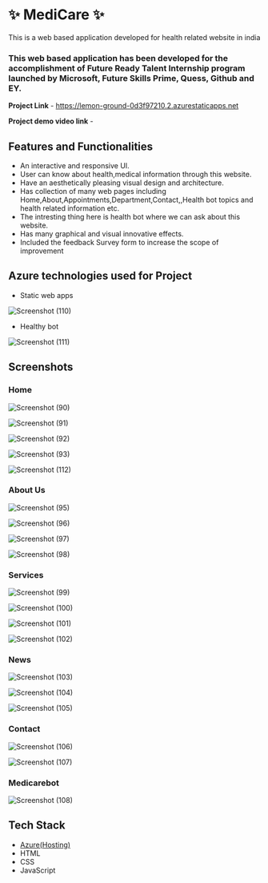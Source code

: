 # ✨ MediCare  ✨

This is a web based application developed for health related website in india

### This web based application has been developed for the accomplishment of Future Ready Talent Internship program launched by Microsoft, Future Skills Prime, Quess, Github and EY.


**Project Link** - https://lemon-ground-0d3f97210.2.azurestaticapps.net

**Project demo video link** - 


## Features and Functionalities

- An interactive and responsive UI.
- User can know about health,medical information through this website.
- Have an aesthetically pleasing visual design and architecture.
- Has collection of many web pages including Home,About,Appointments,Department,Contact,,Health bot topics and health related information etc.
- The intresting thing here is health bot where we can ask about this website.
- Has many graphical and visual innovative effects.
- Included the feedback Survey form to increase the scope of improvement 

## Azure technologies used for Project
- Static web apps

![Screenshot (110)](https://user-images.githubusercontent.com/85351710/219382799-397477bd-d39a-47af-8ddd-33f1bbed7b43.png)

- Healthy bot

![Screenshot (111)](https://user-images.githubusercontent.com/85351710/219383030-d10c628b-893e-499f-b0d8-427d94bf327c.png)


## Screenshots
 ### Home 
 
![Screenshot (90)](https://user-images.githubusercontent.com/85351710/219000951-9e5752f6-618f-4ea2-90fb-e56f40a9619b.png)


![Screenshot (91)](https://user-images.githubusercontent.com/85351710/219003504-f1505e26-c5d6-43eb-ad88-4f7383b38ce7.png)



![Screenshot (92)](https://user-images.githubusercontent.com/85351710/219001031-1af5c5f2-7fd8-4897-a29b-c2cbafbccc91.png)


![Screenshot (93)](https://user-images.githubusercontent.com/85351710/219001069-7dff2f1e-c580-4aba-8384-434f66314b07.png)


![Screenshot (112)](https://user-images.githubusercontent.com/85351710/219383953-9adae566-97b6-48d6-a3a5-7a3754b257b3.png)



### About Us 


![Screenshot (95)](https://user-images.githubusercontent.com/85351710/219001599-cdbd4443-47ff-47a1-8261-2b5b2a2c9b48.png)


![Screenshot (96)](https://user-images.githubusercontent.com/85351710/219001612-5094b246-a12e-41dc-97b0-bd7e83c0a5d5.png)



![Screenshot (97)](https://user-images.githubusercontent.com/85351710/219003883-9be00693-4d5b-4bd6-86a4-2d7cd9455487.png)


![Screenshot (98)](https://user-images.githubusercontent.com/85351710/219003912-74cf80ae-e93d-4614-8112-affd31d6162b.png)


### Services

![Screenshot (99)](https://user-images.githubusercontent.com/85351710/219001918-905abb22-8432-4609-84d5-219fd2822f39.png)


![Screenshot (100)](https://user-images.githubusercontent.com/85351710/219001936-dcf5ac9b-43a7-4f50-9f55-1492168ff609.png)


![Screenshot (101)](https://user-images.githubusercontent.com/85351710/219001963-464baca4-7dfc-47ab-8279-691d94312520.png)


![Screenshot (102)](https://user-images.githubusercontent.com/85351710/219004221-9fa85768-0de4-47d4-9fe8-85ebeb8401f4.png)



### News


![Screenshot (103)](https://user-images.githubusercontent.com/85351710/219002233-7ab90bd2-dc25-40b1-8099-346260eccde9.png)


![Screenshot (104)](https://user-images.githubusercontent.com/85351710/219004272-b32a1cac-f634-41e6-a928-6de1aa08776a.png)


![Screenshot (105)](https://user-images.githubusercontent.com/85351710/219002269-ca61704c-9542-479e-becc-c238321cb8cc.png)

### Contact

![Screenshot (106)](https://user-images.githubusercontent.com/85351710/219002510-b86529dc-63dd-41f0-8f0f-b5599a5db3fa.png)


![Screenshot (107)](https://user-images.githubusercontent.com/85351710/219002511-264ac2e7-6172-4fc2-a6cc-2aa9add69a79.png)



### Medicarebot


![Screenshot (108)](https://user-images.githubusercontent.com/85351710/219002738-ac0ee74b-494c-4a95-8129-cca6336c6b20.png)



## Tech Stack
- [Azure(Hosting)](https://azure.microsoft.com/en-in/features/azure-portal/)
- HTML
- CSS
- JavaScript
